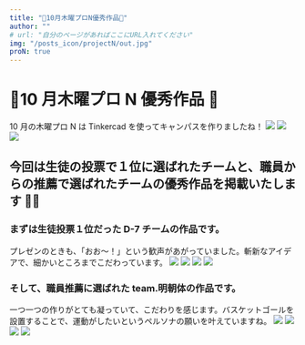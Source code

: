 ```yaml
---
title: "👑10月木曜プロN優秀作品👑"
author: ""
# url: "自分のページがあればここにURL入れてください"
img: "/posts_icon/projectN/out.jpg"
proN: true
---
```


# 👑10 月木曜プロ N 優秀作品 👑

10 月の木曜プロ N は Tinkercad を使ってキャンパスを作りましたね！
![](https://i.imgur.com/2ifQ8gQ.jpg)
![](https://i.imgur.com/geW0rqh.jpg)
![](https://i.imgur.com/Y4OSind.jpg)

## 今回は生徒の投票で１位に選ばれたチームと、職員からの推薦で選ばれたチームの優秀作品を掲載いたします 👏👏

### まずは生徒投票１位だった D-7 チームの作品です。

プレゼンのときも、「おお〜！」という歓声があがっていました。斬新なアイデアで、細かいところまでこだわっています。
![](https://i.imgur.com/3Vjb2vf.jpg)
![](https://i.imgur.com/nybUhJ9.jpg)
![](https://i.imgur.com/uI9b5gK.jpg)
![](https://i.imgur.com/9Nmu5jp.jpg)

### そして、職員推薦に選ばれた team.明朝体の作品です。

一つ一つの作りがとても凝っていて、こだわりを感じます。バスケットゴールを設置することで、運動がしたいというペルソナの願いを叶えていますね。
![](https://i.imgur.com/KIYemiy.png)
![](https://i.imgur.com/HpWi3aL.jpg)
![](https://i.imgur.com/WcDWIzm.jpg)
![](https://i.imgur.com/5wXuh0j.jpg)

